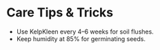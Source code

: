 # Care Tips & Tricks

- Use KelpKleen every 4–6 weeks for soil flushes.
- Keep humidity at 85% for germinating seeds.
